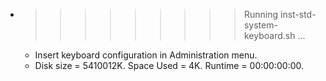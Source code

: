 * >>>>>>>>> Running inst-std-system-keyboard.sh ...
  * Insert keyboard configuration in Administration menu.
  * Disk size = 5410012K. Space Used = 4K. Runtime = 00:00:00:00.
